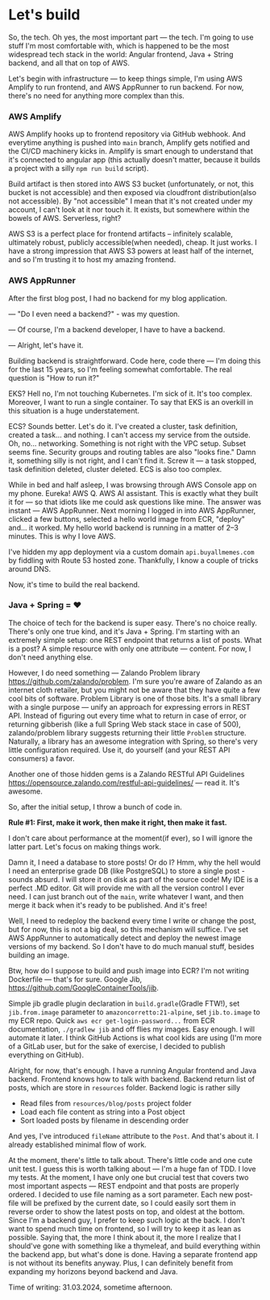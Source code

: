# <a id="lets-build" href="#lets-build"></a>Let's build

So, the tech.
Oh yes, the most important part — the tech.
I'm going to use stuff I'm most comfortable with, which is happened to be the most widespread tech stack in the world:
Angular frontend, Java + String backend, and all that on top of AWS.

Let's begin with infrastructure — to keep things simple, I'm using AWS Amplify to run frontend, and AWS AppRunner to run
backend.
For now, there's no need for anything more complex than this.

### AWS Amplify

AWS Amplify hooks up to frontend repository via GitHub webhook.
And everytime anything is pushed into `main` branch, Amplify gets notified and the CI/CD machinery kicks in.
Amplify is smart enough to understand that it's connected to angular app (this actually doesn't matter,
because it builds a project with a silly `npm run build` script).

Build artifact is then stored into AWS S3 bucket
(unfortunately, or not, this bucket is not accessible)
and then exposed via cloudfront distribution(also not accessible).
By "not accessible" I mean that it's not created under my account, I can't look at it nor touch it.
It exists, but somewhere within the bowels of AWS.
Serverless, right?

AWS S3 is a perfect place for frontend artifacts – infinitely scalable, ultimately robust, publicly accessible(when
needed), cheap.
It just works.
I have a strong impression that AWS S3 powers at least half of the internet,
and so I'm trusting it to host my amazing frontend.

### AWS AppRunner

After the first blog post, I had no backend for my blog application.

— "Do I even need a backend?" - was my question.

— Of course, I'm a backend developer, I have to have a backend.

— Alright, let's have it.

Building backend is straightforward.
Code here, code there — I'm doing this for the last 15 years, so I'm feeling somewhat comfortable.
The real question is "How to run it?"

EKS?
Hell no, I'm not touching Kubernetes.
I'm sick of it.
It's too complex.
Moreover, I want to run a single container.
To say that EKS is an overkill in this situation is a huge understatement.

ECS?
Sounds better.
Let's do it.
I've created a cluster, task definition, created a task... and nothing.
I can't access my service from the outside.
Oh, no... networking.
Something is not right with the VPC setup.
Subset seems fine.
Security groups and routing tables are also "looks fine."
Damn it, something silly is not right, and I can't find it.
Screw it — a task stopped, task definition deleted, cluster deleted.
ECS is also too complex.

While in bed and half asleep, I was browsing through AWS Console app on my phone.
Eureka!
AWS Q. AWS AI assistant.
This is exactly what they built it for — so that idiots like me could ask questions like mine.
The answer was instant — AWS AppRunner.
Next morning I logged in into AWS AppRunner, clicked a few buttons,
selected a hello world image from ECR, "deploy" and... it worked.
My hello world backend is running in a matter of 2–3 minutes.
This is why I love AWS.

I've hidden my app deployment via a custom domain `api.buyallmemes.com` by fiddling with Route 53 hosted zone.
Thankfully, I know a couple of tricks around DNS.

Now, it's time to build the real backend.

### Java + Spring = ❤️

The choice of tech for the backend is super easy. There's no choice really.
There's only one true kind, and it's Java + Spring.
I'm starting with an extremely simple setup: one REST endpoint that returns a list of posts.
What is a post?
A simple resource with only one attribute — content.
For now, I don't need anything else.

However, I do need something — Zalando Problem library https://github.com/zalando/problem.
I'm sure you're aware of Zalando as an internet cloth retailer, but you might not be aware that they have quite a few
cool bits of software.
Problem Library is one of those bits.
It's a small library with a single purpose — unify an approach for expressing errors in REST API.
Instead of figuring out every time what to return in case of error,
or returning gibberish (like a full Spring Web stack stace in case of 500),
zalando/problem library suggests returning their little `Problem` structure.
Naturally, a library has an awesome integration with Spring, so there's very little configuration required.
Use it, do yourself (and your REST API consumers) a favor.

Another one of those hidden gems is a Zalando RESTful API
Guidelines https://opensource.zalando.com/restful-api-guidelines/ — read it.
It's awesome.

So, after the initial setup, I throw a bunch of code in.

**Rule #1: First, make it work, then make it right, then make it fast.**

I don't care about performance at the moment(if ever), so I will ignore the latter part.
Let's focus on making things work.

Damn it, I need a database to store posts!
Or do I?
Hmm, why the hell would I need an enterprise grade DB (like PostgreSQL) to store a single post - sounds absurd.
I will store it on disk as part of the source code!
My IDE is a perfect .MD editor.
Git will provide me with all the version control I ever need.
I can just branch out of the `main`, write whatever I want, and then merge it back when it's ready to be published.
And it's free!

Well, I need to redeploy the backend every time I write or change the post,
but for now, this is not a big deal, so this mechanism will suffice.
I've set AWS AppRunner to automatically detect and deploy the newest image versions of my backend.
So I don't have to do much manual stuff, besides building an image.

Btw, how do I suppose to build and push image into ECR?
I'm not writing Dockerfile — that's for sure.
Google Jib, https://github.com/GoogleContainerTools/jib.

Simple jib gradle plugin declaration in `build.gradle`(Gradle FTW!),
set `jib.from.image` parameter to `amazoncorretto:21-alpine`, set `jib.to.image` to my ECR repo.
Quick `aws ecr get-login-password...` from ECR documentation, `./gradlew jib` and off flies my images.
Easy enough.
I will automate it later.
I think GitHub Actions is what cool kids are using (I'm more of a GitLab user,
but for the sake of exercise, I decided to publish everything on GitHub).

Alright, for now, that's enough.
I have a running Angular frontend and Java backend.
Frontend knows how to talk with backend.
Backend return list of posts, which are store in `resources` folder.
Backend logic is rather silly

- Read files from `resources/blog/posts` project folder
- Load each file content as string into a Post object
- Sort loaded posts by filename in descending order

And yes, I've introduced `fileName` attribute to the `Post`.
And that's about it.
I already established minimal flow of work.

At the moment, there's little to talk about.
There's little code and one cute unit test.
I guess this is worth talking about — I'm a huge fan of TDD.
I love my tests.
At the moment, I have only one but crucial test that covers two most important aspects — REST endpoint and that posts
are properly ordered.
I decided to use file naming as a sort parameter.
Each new post-file will be prefixed by the current date,
so I could easily sort them in reverse order to show the latest posts on top, and oldest at the bottom.
Since I'm a backend guy, I prefer to keep such logic at the back.
I don't want to spend much time on frontend, so I will try to keep it as lean as possible.
Saying that, the more I think about it, the more I realize that I should've gone with something like a thymeleaf,
and build everything within the backend app, but what's done is done.
Having a separate frontend app is not without its benefits anyway.
Plus, I can definitely benefit from expanding my horizons beyond backend and Java.

Time of writing: 31.03.2024, sometime afternoon.




